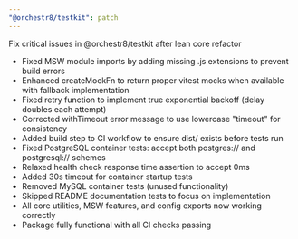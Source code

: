 ```yaml
---
"@orchestr8/testkit": patch
---
```


Fix critical issues in @orchestr8/testkit after lean core refactor

- Fixed MSW module imports by adding missing .js extensions to prevent build errors
- Enhanced createMockFn to return proper vitest mocks when available with fallback implementation
- Fixed retry function to implement true exponential backoff (delay doubles each attempt)
- Corrected withTimeout error message to use lowercase "timeout" for consistency
- Added build step to CI workflow to ensure dist/ exists before tests run
- Fixed PostgreSQL container tests: accept both postgres:// and postgresql:// schemes
- Relaxed health check response time assertion to accept 0ms
- Added 30s timeout for container startup tests
- Removed MySQL container tests (unused functionality)
- Skipped README documentation tests to focus on implementation
- All core utilities, MSW features, and config exports now working correctly
- Package fully functional with all CI checks passing